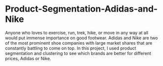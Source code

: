 # Product-Segmentation-Adidas-and-Nike
Anyone who loves to exercise, run, trek, hike, or move in any way at all would put immense importance on good footwear. Adidas and Nike are two of the most prominent shoe companies with large market shares that are constantly battling to come on top. In this project, I used product segmentation and clustering to see which brands are better for different prices, Adidas or Nike.
